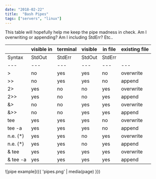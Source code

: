 ```yaml
---
date: "2018-02-22"
title:  "Bash Pipes"
tags: ["servers", "linux"]
---
```


This table will hopefully help me keep the pipe madness in check. Am I overwriting or appending? Am I including StdErr? Etc..

| | visible in| terminal  |  visible| in file  | existing file
|---|---|---|---|---|---|
|  Syntax  |  StdOut  |  StdErr  |  StdOut  |  StdErr  |      
|---|---|---|---|---|---|
|     >    |    no   |   yes   |   yes    |    no   | overwrite
|    >>    |    no   |   yes   |   yes    |    no   |  append
|   2>     |   yes   |    no   |    no    |   yes   | overwrite
|   2>>    |   yes   |    no   |    no    |   yes   |  append
|   &>     |    no   |    no   |   yes    |   yes   | overwrite
|   &>>    |    no   |    no   |   yes    |   yes   |  append
|   tee    |   yes   |   yes   |   yes    |    no   | overwrite
|   tee -a |   yes   |   yes   |   yes    |    no   |  append
| n.e. (*) |   yes   |   yes   |    no    |   yes   | overwrite
| n.e. (*) |   yes   |   yes   |    no    |   yes   |  append
|& tee     |   yes   |   yes   |   yes    |   yes   | overwrite
|& tee -a  |   yes   |   yes   |   yes    |   yes   |  append

![pipe example]({{ 'pipes.png' | media(page) }})

